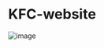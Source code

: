 # KFC-website
![image](https://user-images.githubusercontent.com/69443278/163293994-b9b86fa1-7827-4bfc-a230-75c3b3a768bb.png)
